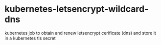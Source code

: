 # kubernetes-letsencrypt-wildcard-dns
kubernetes job to obtain and renew letsencrypt cerificate (dns) and store it in a kubernetes tls secret
